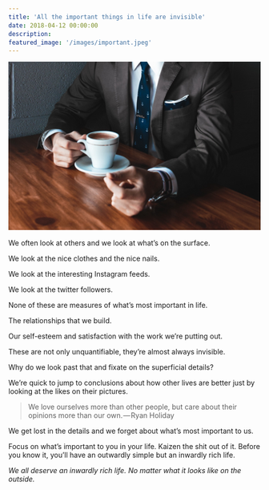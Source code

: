 ```yaml
---
title: 'All the important things in life are invisible'
date: 2018-04-12 00:00:00
description:
featured_image: '/images/important.jpeg'
---
```

![](/images/important.jpeg)

We often look at others and we look at what’s on the surface.

We look at the nice clothes and the nice nails.

We look at the interesting Instagram feeds.

We look at the twitter followers.

None of these are measures of what’s most important in life.

The relationships that we build.

Our self-esteem and satisfaction with the work we’re putting out.

These are not only unquantifiable, they’re almost always invisible.

Why do we look past that and fixate on the superficial details?

We’re quick to jump to conclusions about how other lives are better just by looking at the likes on their pictures.

> We love ourselves more than other people, but care about their opinions more than our own. — Ryan Holiday

We get lost in the details and we forget about what’s most important to us.

Focus on what’s important to you in your life. Kaizen the shit out of it. Before you know it, you’ll have an outwardly simple but an inwardly rich life.

*We all deserve an inwardly rich life. No matter what it looks like on the outside.*
